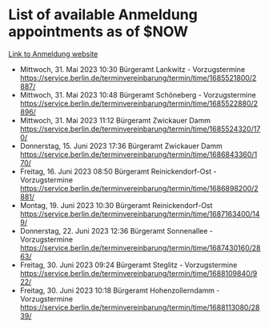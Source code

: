 # List of available Anmeldung appointments as of $NOW
[Link to Anmeldung website](https://service.berlin.de/terminvereinbarung/termin/tag.php?termin=1&anliegen[]=120686&dienstleisterlist=122210,122217,327316,122219,327312,122227,327314,122231,327346,122243,327348,122254,122252,329742,122260,329745,122262,329748,122271,327278,122273,327274,122277,327276,330436,122280,327294,122282,327290,122284,327292,122291,327270,122285,327266,122286,327264,122296,327268,150230,329760,122297,327286,122294,327284,122312,329763,122314,329775,122304,327330,122311,327334,122309,327332,317869,122281,327352,122279,329772,122283,122276,327324,122274,327326,122267,329766,122246,327318,122251,327320,122257,327322,122208,327298,122226,327300&herkunft=http%3A%2F%2Fservice.berlin.de%2Fdienstleistung%2F120686%2F)
- Mittwoch, 31. Mai 2023 10:30 Bürgeramt Lankwitz - Vorzugstermine https://service.berlin.de/terminvereinbarung/termin/time/1685521800/2887/
- Mittwoch, 31. Mai 2023 10:48 Bürgeramt Schöneberg - Vorzugstermine https://service.berlin.de/terminvereinbarung/termin/time/1685522880/2896/
- Mittwoch, 31. Mai 2023 11:12 Bürgeramt Zwickauer Damm https://service.berlin.de/terminvereinbarung/termin/time/1685524320/170/
- Donnerstag, 15. Juni 2023 17:36 Bürgeramt Zwickauer Damm https://service.berlin.de/terminvereinbarung/termin/time/1686843360/170/
- Freitag, 16. Juni 2023 08:50 Bürgeramt Reinickendorf-Ost - Vorzugstermine https://service.berlin.de/terminvereinbarung/termin/time/1686898200/2881/
- Montag, 19. Juni 2023 10:30 Bürgeramt Reinickendorf-Ost https://service.berlin.de/terminvereinbarung/termin/time/1687163400/149/
- Donnerstag, 22. Juni 2023 12:36 Bürgeramt Sonnenallee - Vorzugstermine https://service.berlin.de/terminvereinbarung/termin/time/1687430160/2863/
- Freitag, 30. Juni 2023 09:24 Bürgeramt Steglitz - Vorzugstermine https://service.berlin.de/terminvereinbarung/termin/time/1688109840/922/
- Freitag, 30. Juni 2023 10:18 Bürgeramt Hohenzollerndamm - Vorzugstermine https://service.berlin.de/terminvereinbarung/termin/time/1688113080/2839/
